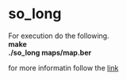 # so_long
For execution do the following. <br>
<b>make </b> <br>
<b>./so_long maps/map.ber </b>

for more informatin follow the [link]([url](https://cdn.intra.42.fr/pdf/pdf/45791/en.subject.pdf))
